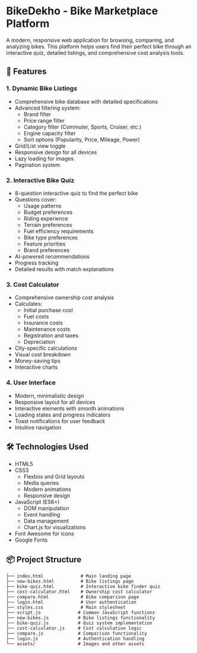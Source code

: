 # BikeDekho - Bike Marketplace Platform

A modern, responsive web application for browsing, comparing, and analyzing bikes. This platform helps users find their perfect bike through an interactive quiz, detailed listings, and comprehensive cost analysis tools.

## 🌟 Features

### 1. Dynamic Bike Listings
- Comprehensive bike database with detailed specifications
- Advanced filtering system:
  - Brand filter
  - Price range filter
  - Category filter (Commuter, Sports, Cruiser, etc.)
  - Engine capacity filter
  - Sort options (Popularity, Price, Mileage, Power)
- Grid/List view toggle
- Responsive design for all devices
- Lazy loading for images
- Pagination system

### 2. Interactive Bike Quiz
- 8-question interactive quiz to find the perfect bike
- Questions cover:
  - Usage patterns
  - Budget preferences
  - Riding experience
  - Terrain preferences
  - Fuel efficiency requirements
  - Bike type preferences
  - Feature priorities
  - Brand preferences
- AI-powered recommendations
- Progress tracking
- Detailed results with match explanations

### 3. Cost Calculator
- Comprehensive ownership cost analysis
- Calculates:
  - Initial purchase cost
  - Fuel costs
  - Insurance costs
  - Maintenance costs
  - Registration and taxes
  - Depreciation
- City-specific calculations
- Visual cost breakdown
- Money-saving tips
- Interactive charts

### 4. User Interface
- Modern, minimalistic design
- Responsive layout for all devices
- Interactive elements with smooth animations
- Loading states and progress indicators
- Toast notifications for user feedback
- Intuitive navigation

## 🛠️ Technologies Used

- HTML5
- CSS3
  - Flexbox and Grid layouts
  - Media queries
  - Modern animations
  - Responsive design
- JavaScript (ES6+)
  - DOM manipulation
  - Event handling
  - Data management
  - Chart.js for visualizations
- Font Awesome for icons
- Google Fonts

## 📦 Project Structure

```
├── index.html              # Main landing page
├── new-bikes.html          # Bike listings page
├── bike-quiz.html          # Interactive bike finder quiz
├── cost-calculator.html    # Ownership cost calculator
├── compare.html            # Bike comparison page
├── login.html              # User authentication
├── styles.css              # Main stylesheet
├── script.js              # Common JavaScript functions
├── new-bikes.js           # Bike listings functionality
├── bike-quiz.js           # Quiz system implementation
├── cost-calculator.js     # Cost calculation logic
├── compare.js             # Comparison functionality
├── login.js               # Authentication handling
└── assets/                # Images and other assets
```

